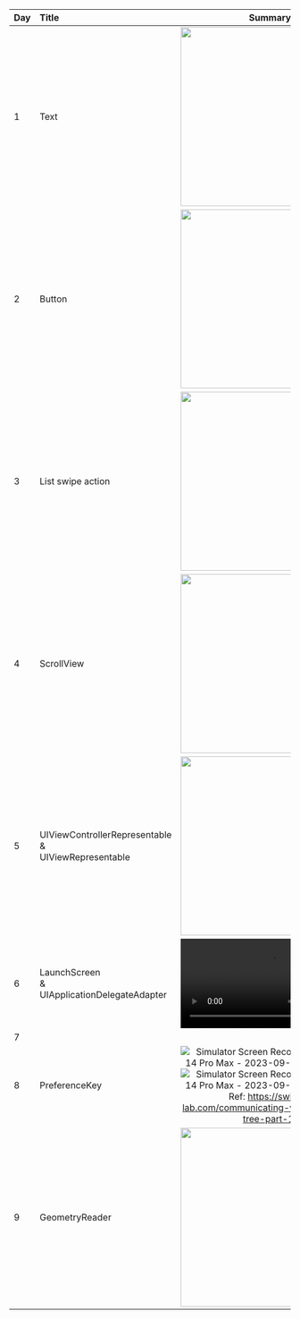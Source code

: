 | Day | Title | Summary |
| :- | :- | :-: |
| 1 | Text | <img src="https://github.com/KokiHirokawa/10-days-of-swiftui/assets/19641837/8a9e8967-aaca-41dd-90b1-fbfbae85ccfa" width="320"> |
| 2 | Button | <img src="https://github.com/KokiHirokawa/10-days-of-swiftui/assets/19641837/1f61d13b-9915-43fc-88dc-9d5b99fa036c" width="320"> |
| 3 | List swipe action | <img src="https://github.com/KokiHirokawa/10-days-of-swiftui/assets/19641837/648cc6e7-17f8-4f9d-b110-13112d049fd4" width="320"> |
| 4 | ScrollView | <img src="https://github.com/KokiHirokawa/10-days-of-swiftui/assets/19641837/6e01868c-5c9a-4791-8320-7ca2fe16522e" width="320"> |
| 5 | UIViewControllerRepresentable<br>&<br>UIViewRepresentable | <img src="https://github.com/KokiHirokawa/10-days-of-swiftui/assets/19641837/79fa2147-c7c4-4f10-96d6-4131d0102cde" width="320"> |
| 6 | LaunchScreen<br>&<br>UIApplicationDelegateAdapter | <video src="https://github.com/KokiHirokawa/10-days-of-swiftui/assets/19641837/444ddff9-e9e0-492b-9f5a-93099399ffd2" width="320"> |
| 7 |  |  |
| 8 | PreferenceKey | ![Simulator Screen Recording - iPhone 14 Pro Max - 2023-09-10 at 17 59 56](https://github.com/KokiHirokawa/10-days-of-swiftui/assets/19641837/eae2e004-90f1-4c5e-a78d-4d4cb63b62db) ![Simulator Screen Recording - iPhone 14 Pro Max - 2023-09-10 at 18 00 14](https://github.com/KokiHirokawa/10-days-of-swiftui/assets/19641837/4696ee3a-62c2-446a-8ffd-fc288adeed8f)<br>Ref: https://swiftui-lab.com/communicating-with-the-view-tree-part-1/ |
| 9 | GeometryReader | <img src="https://github.com/KokiHirokawa/10-days-of-swiftui/assets/19641837/2d2c3372-6f0d-4daa-95a6-acf7b56f548a" width="320">
